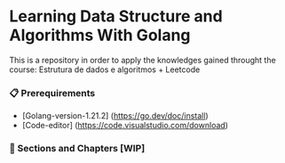# Learning Data Structure and Algorithms With Golang

This is a repository in order to apply the knowledges gained throught the course: Estrutura de dados e algoritmos + Leetcode

### 📋 Prerequirements

* [Golang-version-1.21.2] (https://go.dev/doc/install)
* [Code-editor] (https://code.visualstudio.com/download)

### 🔧 Sections and Chapters [WIP]